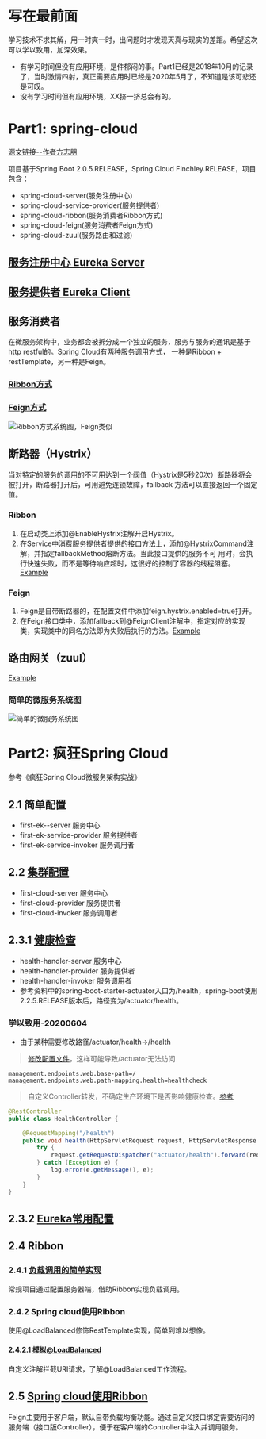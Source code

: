 # 写在最前面
学习技术不求其解，用一时爽一时，出问题时才发现天真与现实的差距。希望这次可以学以致用，加深效果。  
* 有学习时间但没有应用环境，是件郁闷的事。Part1已经是2018年10月的记录了，当时激情四射，真正需要应用时已经是2020年5月了，不知道是该可悲还是可叹。
* 没有学习时间但有应用环境，XX挤一挤总会有的。

# Part1: spring-cloud
[源文链接--作者方志朋](https://blog.csdn.net/forezp/article/details/70148833/)

项目基于Spring Boot 2.0.5.RELEASE，Spring Cloud Finchley.RELEASE，项目包含：
* spring-cloud-server(服务注册中心)
* spring-cloud-service-provider(服务提供者)
* spring-cloud-ribbon(服务消费者Ribbon方式)
* spring-cloud-feign(服务消费者Feign方式)
* spring-cloud-zuul(服务路由和过滤)

## [服务注册中心 Eureka Server](https://github.com/zhuzilou/spring-cloud-learn/tree/master/spring-cloud-server)

## [服务提供者 Eureka Client](https://github.com/zhuzilou/spring-cloud-learn/tree/master/spring-cloud-service-provider)

## 服务消费者
在微服务架构中，业务都会被拆分成一个独立的服务，服务与服务的通讯是基于http restful的。Spring Cloud有两种服务调用方式，
一种是Ribbon + restTemplate，另一种是Feign。
### [Ribbon方式](https://github.com/zhuzilou/spring-cloud-learn/tree/master/spring-cloud-ribbon)

### [Feign方式](https://github.com/zhuzilou/spring-cloud-learn/tree/master/spring-cloud-feign)

![Ribbon方式系统图，Feign类似](https://github.com/zhuzilou/spring-cloud-learn/blob/master/doc/Ribbon%E7%89%88%E7%B3%BB%E7%BB%9F%E5%9B%BE.png)

## 断路器（Hystrix）
当对特定的服务的调用的不可用达到一个阀值（Hystrix是5秒20次）断路器将会被打开，断路器打开后，可用避免连锁故障，fallback
方法可以直接返回一个固定值。

### Ribbon
1. 在启动类上添加@EnableHystrix注解开启Hystrix。
2. 在Service中消费服务提供者提供的接口方法上，添加@HystrixCommand注解，并指定fallbackMethod熔断方法。当此接口提供的服务不可
用时，会执行快速失败，而不是等待响应超时，这很好的控制了容器的线程阻塞。[Example](https://github.com/zhuzilou/spring-cloud-learn/blob/master/spring-cloud-ribbon/src/main/java/com/dxinfor/common/springcloudribbon/service/HelloService.java)

### Feign
1. Feign是自带断路器的，在配置文件中添加feign.hystrix.enabled=true打开。
2. 在Feign接口类中，添加fallback到@FeignClient注解中，指定对应的实现类，实现类中的同名方法即为失败后执行的方法。[Example](https://github.com/zhuzilou/spring-cloud-learn/blob/master/spring-cloud-feign/src/main/java/com/dxinfor/common/springcloudfeign/service/ScheduleServiceHiHystrix.java)

## 路由网关（zuul） 
[Example](https://github.com/zhuzilou/spring-cloud-learn/tree/master/spring-cloud-zuul)

### 简单的微服务系统图
![简单的微服务系统图](https://github.com/zhuzilou/spring-cloud-learn/blob/master/doc/%E7%AE%80%E5%8D%95%E7%9A%84%E5%BE%AE%E6%9C%8D%E5%8A%A1%E7%B3%BB%E7%BB%9F%E5%9B%BE.png)

# Part2: 疯狂Spring Cloud
参考《疯狂Spring Cloud微服务架构实战》

## 2.1 简单配置
* first-ek--server 服务中心
* first-ek-service-provider 服务提供者
* first-ek-service-invoker 服务调用者

## 2.2 [集群配置](https://github.com/zhuzilou/spring-cloud-learn/tree/master/first-cloud-server)
* first-cloud-server 服务中心
* first-cloud-provider 服务提供者
* first-cloud-invoker 服务调用者

## 2.3.1 [健康检查](https://github.com/zhuzilou/spring-cloud-learn/tree/master/health-handler-server)
* health-handler-server 服务中心
* health-handler-provider 服务提供者
* health-handler-invoker 服务调用者
* 参考资料中的spring-boot-starter-actuator入口为/health，spring-boot使用2.2.5.RELEASE版本后，路径变为/actuator/health。
### 学以致用-20200604
* 由于某种需要修改路径/actuator/health->/health
> [修改配置文件](https://docs.spring.io/spring-boot/docs/2.3.0.RELEASE/reference/html/production-ready-features.html#production-ready-customizing-management-server-context-path)，这样可能导致/actuator无法访问
```
management.endpoints.web.base-path=/
management.endpoints.web.path-mapping.health=healthcheck
```
> 自定义Controller转发，不确定生产环境下是否影响健康检查。[参考](https://www.cnblogs.com/lu51211314/p/10482099.html)
```java
@RestController
public class HealthController {

    @RequestMapping("/health")
    public void health(HttpServletRequest request, HttpServletResponse response) {
        try {
            request.getRequestDispatcher("actuator/health").forward(request, response);
        } catch (Exception e) {
            log.error(e.getMessage(), e);
        }
    }
}
```


## 2.3.2 [Eureka常用配置](https://github.com/zhuzilou/spring-cloud-learn/tree/master/health-handler-server#232-eureka%E5%B8%B8%E7%94%A8%E9%85%8D%E7%BD%AE)

## 2.4 Ribbon
### 2.4.1 [负载调用的简单实现](https://github.com/zhuzilou/spring-cloud-learn/tree/master/first-ribbon-client)
常规项目通过配置服务器端，借助Ribbon实现负载调用。
### 2.4.2 Spring cloud使用Ribbon
使用@LoadBalanced修饰RestTemplate实现，简单到难以想像。
#### 2.4.2.1 [模拟@LoadBalanced](https://github.com/zhuzilou/spring-cloud-learn/tree/master/rest-template-test)
自定义注解拦截URI请求，了解@LoadBalanced工作流程。

## 2.5 [Spring cloud使用Ribbon](https://github.com/zhuzilou/spring-cloud-learn/tree/master/spring-feign-invoker)
Feign主要用于客户端，默认自带负载均衡功能。通过自定义接口绑定需要访问的服务端（接口版Controller），便于在客户端的Controller中注入并调用服务。